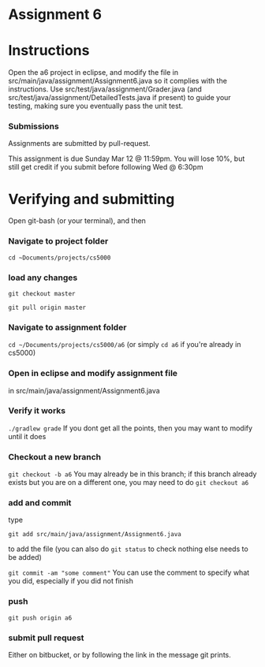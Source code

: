 Assignment 6
===

# Instructions

Open the a6 project in eclipse, and modify the file in src/main/java/assignment/Assignment6.java so it complies with the instructions. Use src/test/java/assignment/Grader.java (and src/test/java/assignment/DetailedTests.java if present) to guide your testing, making sure you eventually pass the unit test.

### Submissions
Assignments are submitted by pull-request.

This assignment is due Sunday Mar 12 @ 11:59pm. 
You will lose 10%, but still get credit if you submit before following Wed @ 6:30pm

# Verifying and submitting
Open git-bash (or your terminal), and then

### Navigate to project folder
```cd ~Documents/projects/cs5000```

### load any changes
```git checkout master```

```git pull origin master```

### Navigate to assignment folder
```cd ~/Documents/projects/cs5000/a6```   (or simply ```cd a6``` if you're already in cs5000)

### Open in eclipse and modify assignment file
in src/main/java/assignment/Assignment6.java

### Verify it works
```./gradlew grade```
If you dont get all the points, then you may want to modify until it does


### Checkout a new branch
```git checkout -b a6``` 
You may already be in this branch; if this branch already exists but you are on a different one, you may need to do ```git checkout a6```

### add and commit
type

```git add src/main/java/assignment/Assignment6.java```

to add the file (you can also do ```git status``` to check nothing else needs to be added) 

```git commit -am "some comment"```
You can use the comment to specify what you did, especially if you did not finish

### push
```git push origin a6```

### submit pull request
Either on bitbucket, or by following the link in the message git prints.

